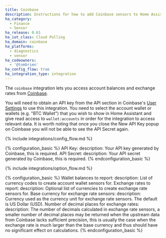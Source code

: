 ```yaml
---
title: Coinbase
description: Instructions for how to add Coinbase sensors to Home Assistant.
ha_category:
  - Finance
  - Sensor
ha_release: 0.61
ha_iot_class: Cloud Polling
ha_domain: coinbase
ha_platforms:
  - diagnostics
  - sensor
ha_codeowners:
  - '@tombrien'
ha_config_flow: true
ha_integration_type: integration
---
```


The `coinbase` integration lets you access account balances and exchange rates from [Coinbase](https://coinbase.com).

You will need to obtain an API key from the API section in Coinbase's [User Settings](https://www.coinbase.com/settings/api) to use this integration. You need to select the account wallet or wallets (e.g. "BTC Wallet") that you wish to show in Home Assistant and give read access to `wallet:accounts` in order for the integration to access relevant data. It is worth noting that once you close the New API Key popup on Coinbase you will not be able to see the API Secret again.

{% include integrations/config_flow.md %}

{% configuration_basic %}
API Key:
  description: Your API key generated by Coinbase, this is required.
API Secret:
  description: Your API secret generated by Coinbase, this is required.
{% endconfiguration_basic %}

{% include integrations/option_flow.md %}

{% configuration_basic %}
Wallet balances to report:
  description: List of currency codes to create account wallet sensors for.
Exchange rates to report:
  description: Optional list of currencies to create exchange rate sensors for.
Base currency for exchange rate sensors:
  description: Currency used as the currency unit for exchange rate sensors. The default is US Dollar (USD).
Number of decimal places for exchange rates:
  description: The number of decimals calculated in exchange rate sensors, a smaller number of decimal places may be returned when the upstream data from Coinbase lacks sufficient precision, this is usually the case when the exchange rate is much larger than the base currency and thus should have no significant effect on calculations.
{% endconfiguration_basic %}
